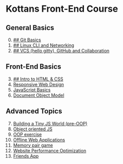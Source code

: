 <!DOCTYPE html>

<head>
    <meta charset="utf-8" />
    <h1>Kottans Front-End Course</h1>
    <meta name="description" content="Stage 0. Self-Study" />
    <link rel="stylesheet" href="https://maxcdn.bootstrapcdn.com/bootstrap/3.3.7/css/bootstrap.min.css" integrity="sha384-BVYiiSIFeK1dGmJRAkycuHAHRg32OmUcww7on3RYdg4Va+PmSTsz/K68vbdEjh4u" crossorigin="anonymous">
    <link href="https://fonts.googleapis.com/icon?family=Material+Icons" rel="stylesheet">
</head>

<body>
    <div>
        <h2>General Basics</h2>
        <ol class="list-group" start="0">
            <li class="list-group-item d-flex justify-content-between align-items-center">
                <!-- <i class="material-icons">done</i></span> -->
                <a href="/kottans/frontend/blob/master/tasks/git-intro.md">## Git Basics</a>
            </li>
            <li class="list-group-item d-flex justify-content-between align-items-center">
                <!-- <i class="material-icons">done</i></span> -->
                <a href="/kottans/frontend/blob/master/tasks/linux-cli-http.md">## Linux CLI and Networking</a>
            </li>
            <li class="list-group-item d-flex justify-content-between align-items-center">
                <!-- <i class="material-icons">done</i></span> -->
                <a href="/kottans/frontend/blob/master/tasks/git-collaboration.md">## VCS (hello gitty), GitHub and Collaboration</a>
            </li>
        </ol>
    </div>
    <div>
        <h2>Front-End Basics</h2>
        <ol class="list-group" start="3">
            <li class="list-group-item d-flex justify-content-between align-items-center">
                <!-- <i class="material-icons">done</i></span> -->
                <a href="/kottans/frontend/blob/master/tasks/html-css-intro.md">## Intro to HTML &amp; CSS</a>
            </li>
            <li class="list-group-item d-flex justify-content-between align-items-center">
                <!-- <i class="material-icons">done</i></span> -->
                <a href="/kottans/frontend/blob/master/tasks/html-css-responsive.md">Responsive Web Design</a>
            </li>
            <li class="list-group-item d-flex justify-content-between align-items-center">
                <!-- <i class="material-icons">done</i></span> -->
                <a href="/kottans/frontend/blob/master/tasks/js-basics.md">JavaScript Basics</a>
            </li>
            <li class="list-group-item d-flex justify-content-between align-items-center">
                <!-- <i class="material-icons">done</i></span> -->
                <a href="/kottans/frontend/blob/master/tasks/js-dom.md">Document Object Model</a>
            </li>
        </ol>
    </div>
    <div>
        <h2>Advanced Topics</h2>
        <ol class="list-group" start="7">
            <li class="list-group-item d-flex justify-content-between align-items-center">
                <!-- <i class="material-icons">done</i></span> -->
                <a href="/kottans/frontend/blob/master/tasks/js-pre-oop.md">Building a Tiny JS World (pre-OOP)</a>
            </li>
            <li class="list-group-item d-flex justify-content-between align-items-center">
                <!-- <i class="material-icons">done</i></span> -->
                <a href="/kottans/frontend/blob/master/tasks/js-oop.md">Object oriented JS</a>
            </li>
            <li class="list-group-item d-flex justify-content-between align-items-center">
                <!-- <i class="material-icons">done</i></span> -->
                <a href="/kottans/frontend/blob/master/tasks/js-post-oop.md">OOP exercise</a>
            </li>
            <li class="list-group-item d-flex justify-content-between align-items-center">
                <!-- <i class="material-icons">done</i></span> -->
                <a href="/kottans/frontend/blob/master/tasks/app-design-offline.md">Offline Web Applications</a>
            </li>
            <li class="list-group-item d-flex justify-content-between align-items-center">
                <!-- <i class="material-icons">done</i></span> -->
                <a href="/kottans/frontend/blob/master/tasks/memory-pair-game.md">Memory pair game</a>
            </li>
            <li class="list-group-item d-flex justify-content-between align-items-center">
                <!-- <i class="material-icons">done</i></span> -->
                <a href="/kottans/frontend/blob/master/tasks/app-design-performance.md">Website Performance Optimization</a>
            </li>
            <li class="list-group-item d-flex justify-content-between align-items-center">
                <!-- <i class="material-icons">done</i></span> -->
                <a href="/kottans/frontend/blob/master/tasks/friends-app.md">Friends App</a>
            </li>
        </ol>
    </div>
</body>
</html>
